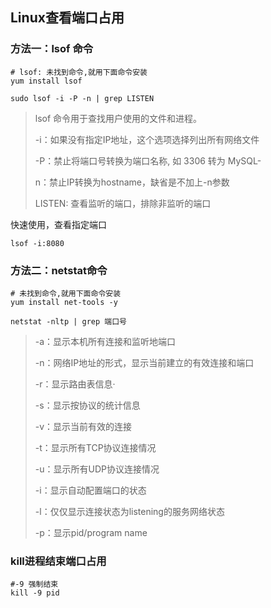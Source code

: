 ## Linux查看端口占用

### 方法一：lsof 命令

```shell
# lsof: 未找到命令,就用下面命令安装
yum install lsof
```

```shell
sudo lsof -i -P -n | grep LISTEN
```

> lsof 命令用于查找用户使用的文件和进程。
>
> -i：如果没有指定IP地址，这个选项选择列出所有网络文件
>
> -P：禁止将端口号转换为端口名称, 如 3306 转为 MySQL-
>
> n：禁止IP转换为hostname，缺省是不加上-n参数
>
> LISTEN: 查看监听的端口，排除非监听的端口

快速使用，查看指定端口

```shell
lsof -i:8080
```



### 方法二：netstat命令

```shell
# 未找到命令,就用下面命令安装
yum install net-tools -y
```

```shell
netstat -nltp | grep 端口号
```

> -a：显示本机所有连接和监听地端口
>
> -n：网络IP地址的形式，显示当前建立的有效连接和端口
>
> -r：显示路由表信息·
>
> -s：显示按协议的统计信息
>
> -v：显示当前有效的连接
>
> -t：显示所有TCP协议连接情况
>
> -u：显示所有UDP协议连接情况
>
> -i：显示自动配置端口的状态
>
> -l：仅仅显示连接状态为listening的服务网络状态
>
> -p：显示pid/program name

### kill进程结束端口占用

```shell
#-9 强制结束
kill -9 pid
```

